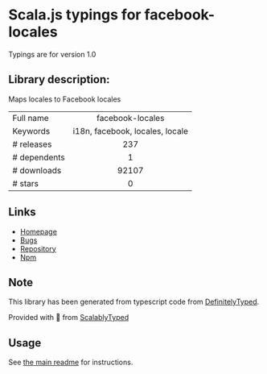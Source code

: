 
# Scala.js typings for facebook-locales

Typings are for version 1.0

## Library description:
Maps locales to Facebook locales

|                    |                 |
| ------------------ | :-------------: |
| Full name          | facebook-locales |
| Keywords           | i18n, facebook, locales, locale |
| # releases         | 237 |
| # dependents       | 1 |
| # downloads        | 92107 |
| # stars            | 0 |

## Links
- [Homepage](https://github.com/wix/facebook-locales)
- [Bugs](https://github.com/wix/facebook-locales/issues)
- [Repository](https://github.com/wix/facebook-locales)
- [Npm](https://www.npmjs.com/package/facebook-locales)
    


## Note
This library has been generated from typescript code from [DefinitelyTyped](https://definitelytyped.org).

Provided with :purple_heart: from [ScalablyTyped](https://github.com/oyvindberg/ScalablyTyped)

## Usage
See [the main readme](../../readme.md) for instructions.


